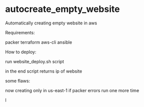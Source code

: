 # autocreate_empty_website

Automatically creating empty website in aws


Requirements:

packer
terraform
aws-cli
ansible


How to deploy:

run website_deploy.sh script

in the end script returns ip of website

some flaws:

now creating only in us-east-1
if packer errors run one more time


l
